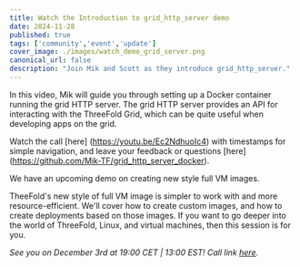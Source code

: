 ```yaml
---
title: Watch the Introduction to grid_http_server demo
date: 2024-11-28
published: true
tags: ['community','event','update']
cover_image: ./images/watch_demo_grid_server.png
canonical_url: false
description: "Join Mik and Scott as they introduce grid_http_server."
---
```


In this video, Mik will guide you through setting up a Docker container running the grid HTTP server. The grid HTTP server provides an API for interacting with the ThreeFold Grid, which can be quite useful when developing apps on the grid.

Watch the call [here] (https://youtu.be/Ec2NdhuoIc4) with timestamps for simple navigation, and leave your feedback or questions [here] (https://github.com/Mik-TF/grid_http_server_docker).

We have an upcoming demo on creating new style full VM images.

TheeFold's new style of full VM image is simpler to work with and more resource-efficient. We'll cover how to create custom images, and how to create deployments based on those images. If you want to go deeper into the world of ThreeFold, Linux, and virtual machines, then this session is for you. 

*See you on December 3rd at 19:00 CET | 13:00 EST! Call link [here](https://bit.ly/tfcommunitycall).*
